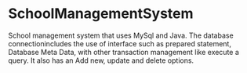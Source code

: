 # SchoolManagementSystem
School management system that uses MySql and Java. The database connectionincludes the use of interface
such as prepared statement, Database Meta Data, with other transaction management like execute a query.
It also has an Add new, update and delete options.
